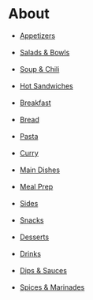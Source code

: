 # About

- [Appetizers](./01-Appetizers/appetizers.md)<br><br>
- [Salads & Bowls](./02-Salads-&-Bowls/salads-&-bowls.md)<br><br>
- [Soup & Chili](./03-Soup-&-Chili/soup-&-chili.md)<br><br>
- [Hot Sandwiches](./04-Hot-Sandwiches/hot-sandwiches.md)<br><br>
- [Breakfast](./05-Breakfast/breakfast.md)<br><br>
- [Bread](./06-Bread/bread.md)<br><br>
- [Pasta](./07-Pasta/pasta.md)<br><br>
- [Curry](./08-Curry/curry.md)<br><br>
- [Main Dishes](./09-Main-Dishes/main-dishes.md)<br><br>
- [Meal Prep](./10-Meal-Prep/meal-prep.md)<br><br>
- [Sides](./11-Sides/sides.md)<br><br>
- [Snacks](./12-Snacks/snacks.md)<br><br>
- [Desserts](./13-Desserts/desserts.md)<br><br>
- [Drinks](./14-Drinks/drinks.md)<br><br>
- [Dips & Sauces](./15-Dips-&-Sauces/dips-&-sauces.md)<br><br>
- [Spices & Marinades](./16-Spices-&-Marinades/spices-&-marinades.md)<br><br>
